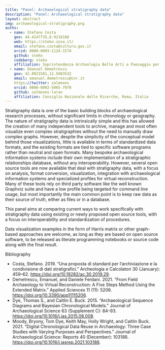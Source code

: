 ```yaml
---
title: "Panel: Archaeological stratigraphy data"
description: "Panel: Archaeological stratigraphy data"
layout: abstract
img: archaeological-stratigraphy.png
auths:
  - name: Stefano Costa
    geo: 44.4147735,8.9218188
    web: https://steko.iosa.it/
    email: stefano.costa@cultura.gov.it
    orcid: 0000-0003-1124-3174
    github: steko
    codeberg: steko
    affiliation: Soprintendenza Archeologia Belle Arti e Paesaggio per le province di Imperia e Savona, Ministero della Cultura, Genoa, Italy
  - name: Emanuel Demetrescu
    geo: 42.0921581,12.5983532
    email: emanuel.demetrescu@cnr.it
    https://twitter: zalmoxes
    orcid: 0000-0002-5065-7970
    github: zalmoxes-laran
    affiliation: Consiglio Nazionale delle Ricerche, Roma, Italia
---
```


Stratigraphy data is one of the basic building blocks of archaeological research processes, without significant limits in chronology or geography. The nature of stratigraphy data is intrinsically simple and this has allowed the creation of many independent tools to archive, manage and most often visualize even complex stratigraphies without the need to manually draw complex graphs. However, despite the simplicity of the conceptual model behind those visualizations, little is available in terms of standardized data formats, and the existing formats are tied to specific software programs rather than neutral and open formats. Many bespoke archaeological information systems include their own implementation of a stratigraphic relationships database, without any interoperability. However, several open source tools are now available that deal with stratigraphy data, with a focus on analysis, format conversion, visualization, integration with archaeological information systems and specialized profiles for virtual reconstruction. Many of these tools rely on third party software like the well known Graphviz suite and have a low profile being targeted for command line usage, but most importantly the main common point is to keep raw data as their source of truth, either as files or in a database.

This panel aims at comparing current ways to work specifically with stratigraphy data using existing or newly proposed open source tools, with a focus on interoperability and standardization of procedures.

Data visualization examples in the form of Harris matrix or other graph-based approaches are welcome, as long as they are based on open source software, to be released as literate programming notebooks or source code along with the final result.

Bibliography
- Costa, Stefano. 2019. “Una proposta di standard per l’archiviazione e la condivisione di dati stratigrafici.” Archeologia e Calcolatori 30 (January): 459–62. https://doi.org/10.19282/ac.30.2019.29.
- Demetrescu, Emanuel, and Daniele Ferdani. 2021. “From Field Archaeology to Virtual Reconstruction: A Five Steps Method Using the Extended Matrix.” Applied Sciences 11 (11): 5206. https://doi.org/10.3390/app11115206.
- Dye, Thomas S., and Caitlin E. Buck. 2015. “Archaeological Sequence Diagrams and Bayesian Chronological Models.” Journal of Archaeological Science 63 (Supplement C): 84–93. https://doi.org/10.1016/j.jas.2015.08.008.
- Moody, Bryony, Tom Dye, Keith May, Holly Wright, and Caitlin Buck. 2021. “Digital Chronological Data Reuse in Archaeology: Three Case Studies with Varying Purposes and Perspectives.” Journal of Archaeological Science: Reports 40 (December): 103188. https://doi.org/10.1016/j.jasrep.2021.103188.